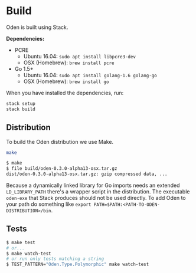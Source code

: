 # Build

Oden is built using Stack.

**Dependencies:**

* PCRE
  - Ubuntu 16.04: `sudo apt install libpcre3-dev`
  - OSX (Homebrew): `brew install pcre`
* Go 1.5+
  - Ubuntu 16.04: `sudo apt install golang-1.6 golang-go`
  - OSX (Homebrew): `brew install go`

When you have installed the dependencies, run:

```bash
stack setup
stack build
```

## Distribution

To build the Oden distribution we use Make.

```bash
make
```

```bash
$ make
$ file build/oden-0.3.0-alpha13-osx.tar.gz
dist/oden-0.3.0-alpha13-osx.tar.gz: gzip compressed data, ...
```

Because a dynamically linked library for Go imports needs an extended
`LD_LIBRARY_PATH` there's a wrapper script in the distribution. The executable
`oden-exe` that Stack produces should not be used directly. To add Oden to
your path do something like `export PATH=$PATH:<PATH-TO-ODEN-DISTRIBUTION>/bin`.

## Tests

```bash
$ make test
# or...
$ make watch-test
# or run only tests matching a string
$ TEST_PATTERN="Oden.Type.Polymorphic" make watch-test
```
